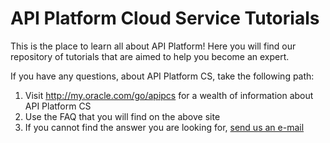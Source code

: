 # API Platform Cloud Service Tutorials
This is the place to learn all about API Platform!  Here you will find our repository of tutorials that are aimed to help you become an expert.  

If you have any questions, about API Platform CS, take the following path:
1. Visit http://my.oracle.com/go/apipcs for a wealth of information about API Platform CS
2. Use the FAQ that you will find on the above site
3. If you cannot find the answer you are looking for, [send us an e-mail](mailto:apicloud_help_ww_grp@oracle.com)
